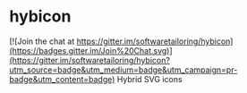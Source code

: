 # hybicon

[![Join the chat at https://gitter.im/softwaretailoring/hybicon](https://badges.gitter.im/Join%20Chat.svg)](https://gitter.im/softwaretailoring/hybicon?utm_source=badge&utm_medium=badge&utm_campaign=pr-badge&utm_content=badge)
Hybrid SVG icons
